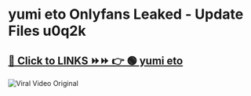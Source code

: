 
 # yumi eto Onlyfans Leaked - Update Files u0q2k

## <h2><a href="https://clipsfans.com/yumi_eto&ref=git">🔗 Click to LINKS ⏩⏩ 👉 🟢 yumi eto </a></h2>

<a href="https://clipsfans.com/yumi_eto&ref=git" rel="nofollow" data-target="animated-image.originalLink"><img src="https://i.ibb.co.com/xMMVF88/686577567.gif" alt="Viral Video Original" style="max-width: 100%; display: inline-block;" data-target="animated-image.originalImage"></a>

